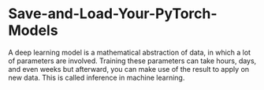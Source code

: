 # Save-and-Load-Your-PyTorch-Models
A deep learning model is a mathematical abstraction of data, in which a lot of parameters are involved. Training these parameters can take hours, days, and even weeks but afterward, you can make use of the result to apply on new data. This is called inference in machine learning.
